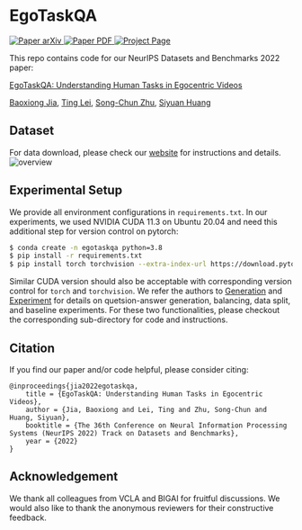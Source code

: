 # EgoTaskQA

<p align="left">
    <a href='[https://arxiv.org/abs/2210.00722](http://arxiv.org/abs/2210.03929)'>
      <img src='https://img.shields.io/badge/Paper-arXiv-green?style=plastic&logo=arXiv&logoColor=green' alt='Paper arXiv'>
    </a>
    <a href='[https://blog-img-1302618638.cos.ap-beijing.myqcloud.com/uPic/ICRA23_GenDexGrasp.pdf](https://buzz-beater.github.io/assets/publications/2022_egotaskqa_nips/paper.pdf)'>
      <img src='https://img.shields.io/badge/Paper-PDF-red?style=plastic&logo=adobeacrobatreader&logoColor=red' alt='Paper PDF'>
    </a>
    <a href='https://sites.google.com/view/egotaskqa'>
      <img src='https://img.shields.io/badge/Project-Page-blue?style=plastic&logo=Google%20chrome&logoColor=blue' alt='Project Page'>
    </a>
</p>

This repo contains code for our NeurIPS Datasets and Benchmarks 2022 paper:

[EgoTaskQA: Understanding Human Tasks in Egocentric Videos](https://buzz-beater.github.io/assets/publications/2022_egotaskqa_nips/paper.pdf)

[Baoxiong Jia](https://buzz-beater.github.io/), [Ting Lei](https://scholar.google.com/citations?user=Zk7Vxz0AAAAJ&hl=en), [Song-Chun Zhu](http://www.stat.ucla.edu/~sczhu/), [Siyuan Huang](https://siyuanhuang.com/)

## Dataset
For data download, please check our [website](https://sites.google.com/view/egotask-qa) for instructions and details.
![overview](https://buzz-beater.github.io/assets/publications/2022_egotaskqa_nips/overview.png)
## Experimental Setup
We provide all environment configurations in ``requirements.txt``. In our experiments, we used NVIDIA CUDA 11.3 on Ubuntu 20.04
and need this additional step for version control on pytorch:
```bash
$ conda create -n egotaskqa python=3.8
$ pip install -r requirements.txt
$ pip install torch torchvision --extra-index-url https://download.pytorch.org/whl/cu113 
```

Similar CUDA version should also be acceptable with corresponding version control for ``torch`` and ``torchvision``.
We refer the authors to [Generation](generation/README.md) and [Experiment](baselines/README.md) for details on quetsion-answer
generation, balancing, data split, and baseline experiments. For these two functionalities, please checkout the corresponding
sub-directory for code and instructions.

## Citation
If you find our paper and/or code helpful, please consider citing:
```
@inproceedings{jia2022egotaskqa,
    title = {EgoTaskQA: Understanding Human Tasks in Egocentric Videos},
    author = {Jia, Baoxiong and Lei, Ting and Zhu, Song-Chun and Huang, Siyuan},
    booktitle = {The 36th Conference on Neural Information Processing Systems (NeurIPS 2022) Track on Datasets and Benchmarks},
    year = {2022}
}
```

## Acknowledgement
We thank all colleagues from VCLA and BIGAI for fruitful discussions. We would also like to thank the anonymous reviewers for their constructive feedback.
